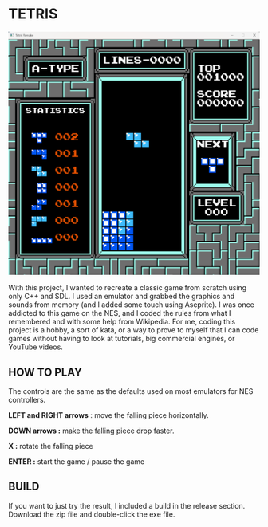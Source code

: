 # TETRIS

![tetris](tetris.png)

With this project, I wanted to recreate a classic game from scratch using only C++ and SDL. I used an emulator and grabbed the graphics and sounds from memory (and I added some touch using Aseprite). I was once addicted to this game on the NES, and I coded the rules from what I remembered and with some help from Wikipedia. For me, coding this project is a hobby, a sort of kata, or a way to prove to myself that I can code games without having to look at tutorials, big commercial engines, or YouTube videos.



## HOW TO PLAY

The controls are the same as the defaults used on most emulators for NES controllers.



**LEFT and RIGHT arrows** : move the falling piece horizontally.

**DOWN arrows :** make the falling piece drop faster.

**X :** rotate the falling piece

**ENTER :** start the game / pause the game



## BUILD

If you want to just try the result, I included a build in the release section. Download the zip file and double-click the exe file.

